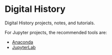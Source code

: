# Digital History
Digital History projects, notes, and tutorials.

For Jupyter projects, the recommended tools are:

- [Anaconda](https://www.anaconda.com/download)
- [JupyterLab](https://jupyterlab.readthedocs.io/en/latest/)
  
